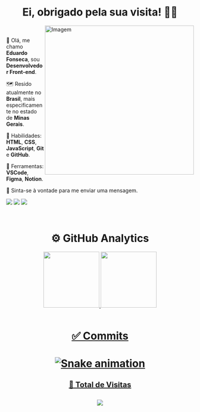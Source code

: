 <div align="center">
    <h1>Ei, obrigado pela sua visita! 🖖🏿</h1>
</div>
<div>
    <img align="right" src="https://raw.githubusercontent.com/MicaelliMedeiros/micaellimedeiros/master/image/computer-illustration.png" alt="Imagem" min-width="400px" max-width="400px" width="400px" align="right">
    <div align="left"><br>
		<p>📌 Olá, me chamo <strong>Eduardo Fonseca</strong>, sou <strong>Desenvolvedor Front-end</strong>.</p>
        <p>🗺️ Resido atualmente no <strong>Brasil</strong>, mais especificamente no estado de <strong>Minas Gerais</strong>.</p>
        <p>🧠 Habilidades: <strong>HTML</strong>, <strong>CSS</strong>, <strong>JavaScript</strong>, <strong>Git</strong> e <strong>GitHub</strong>.</p>
        <p>💼 Ferramentas: <strong>VSCode</strong>, <strong>Figma</strong>, <strong>Notion</strong>.<p>
        <p>💌 Sinta-se à vontade para me enviar uma mensagem.</p>
        <p align="left">
		<a href="https://www.linkedin.com/in/eduardzs/">
		<img src="https://img.shields.io/badge/-LinkedIn-%230077B5?style=for-the-badge&logo=linkedin&logoColor=white"></a>
        <a href="mailto:eduardofonseca0210@gmail.com?" alt="Gmail">
        <img src="https://img.shields.io/badge/Gmail-D14836?style=for-the-badge&logo=gmail&logoColor=white"/></a>
		<a href="https://www.instagram.com/eduardzs_/" alt="Instagram">
        <img src="https://img.shields.io/badge/Instagram-E4405F?style=for-the-badge&logo=instagram&logoColor=white"/></a>
     </div>
</div><br>
    <h1 align="center">⚙️ GitHub Analytics</h1>
<div align="center">
  <a href="https://github.com/eduardzs">
  <img height="150em" src="https://github-readme-stats.vercel.app/api?username=eduardzs&show_icons=true&theme=dracula&include_all_commits=true&count_private=true&title_color=00FFFF&icon_color=00FFFF&border_color=00FFFF"/>
  <img height="150em" src="https://github-readme-stats.vercel.app/api/top-langs/?username=eduardzs&layout=compact&langs_count=7&theme=dracula&title_color=00FFFF&icon_color=00FFFF&border_color=00FFFF"/>
</div><br>

<div align="center">
    <h1>✅ Commits<h1>
        
![Snake animation](https://github.com/eduardzs/eduardzs/blob/output/github-contribution-grid-snake.svg)

<p style="font-size: 20px;">🔎 Total de Visitas<p>
<img alingn="center" src="https://profile-counter.glitch.me/eduardzs/count.svg"/>
</div>
        
